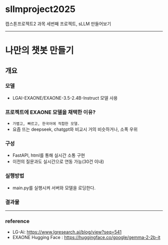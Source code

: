 # sllmproject2025
캡스톤프로젝트2 과목 세번째 프로젝트, sLLM 만들어보기

---

# 나만의 챗봇 만들기

## 개요

### 모델
- LGAI-EXAONE/EXAONE-3.5-2.4B-Instruct 모델 사용

### 프로젝트에 EXAONE 모델을 채택한 이유?
- `가볍고, 빠르고, 한국어에 적합한 모델.`
- 요즘 뜨는 deepseek, chatgpt와 비교시 거의 비슷하거나, 소폭 우위

### 구성
- FastAPI, html를 통해 실시간 소통 구현
- 이전의 질문과도 실시간으로 연동 가능(30건 이내)

### 실행방법
- main.py를 실행시켜 서버와 모델을 로딩한다.

### 결과물

---
### reference
- LG-Ai: https://www.lgresearch.ai/blog/view?seq=541
- EXAONE Hugging Face : https://huggingface.co/google/gemma-2-2b-it